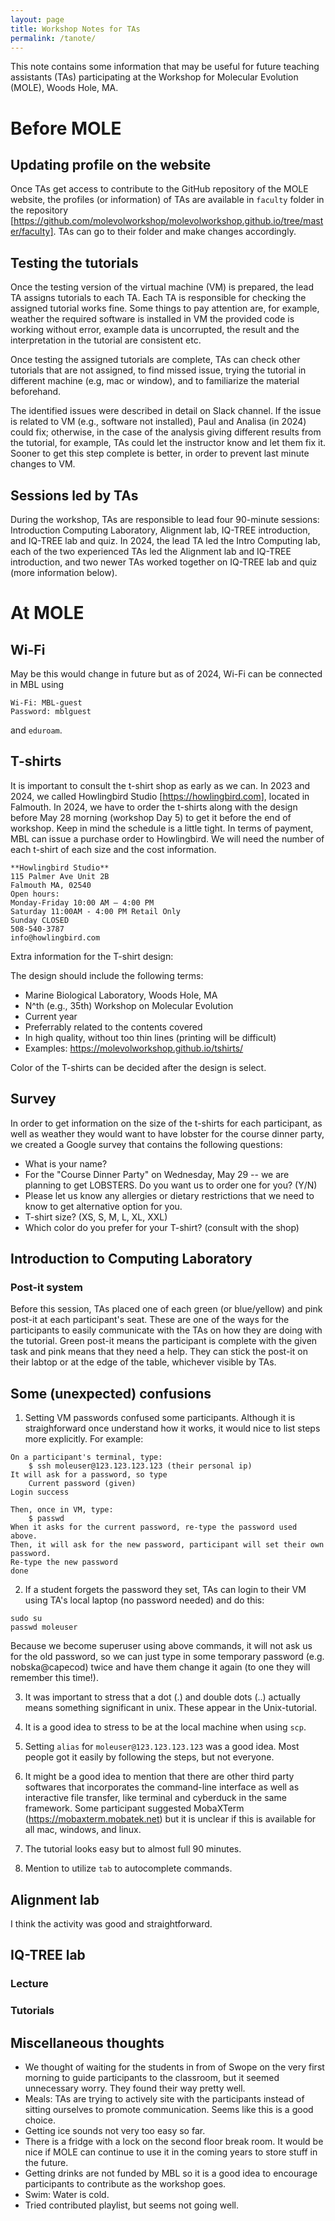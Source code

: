 ```yaml
---
layout: page
title: Workshop Notes for TAs
permalink: /tanote/
---
```


<!--written in 2024 workshop -->

This note contains some information that may be useful for future teaching assistants (TAs) participating at the Workshop for Molecular Evolution (MOLE), Woods Hole, MA.

# Before MOLE
## Updating profile on the website
Once TAs get access to contribute to the GitHub repository of the MOLE website, the profiles (or information) of TAs are available in `faculty` folder in the repository [https://github.com/molevolworkshop/molevolworkshop.github.io/tree/master/faculty]. TAs can go to their folder and make changes accordingly.

## Testing the tutorials
Once the testing version of the virtual machine (VM) is prepared, the lead TA assigns tutorials to each TA. Each TA is responsible for checking the assigned tutorial works fine. Some things to pay attention are, for example, weather the required software is installed in VM the provided code is working without error, example data is uncorrupted, the result and the interpretation in the tutorial are consistent etc. 

Once testing the assigned tutorials are complete, TAs can check other tutorials that are not assigned, to find missed issue, trying the tutorial in different machine (e.g, mac or window), and to familiarize the material beforehand.

The identified issues were described in detail on Slack channel. If the issue is related to VM (e.g., software not installed), Paul and Analisa (in 2024) could fix; otherwise, in the case of the analysis giving different results from the tutorial, for example, TAs could let the instructor know and let them fix it. Sooner to get this step complete is better, in order to prevent last minute changes to VM.

## Sessions led by TAs
During the workshop, TAs are responsible to lead four 90-minute sessions: Introduction Computing Laboratory, Alignment lab, IQ-TREE introduction, and IQ-TREE lab and quiz. In 2024, the lead TA led the Intro Computing lab, each of the two experienced TAs led the Alignment lab and IQ-TREE introduction, and two newer TAs worked together on IQ-TREE lab and quiz (more information below).

# At MOLE 
## Wi-Fi
May be this would change in future but as of 2024, Wi-Fi can be connected in MBL using
```
Wi-Fi: MBL-guest
Password: mblguest
```

and `eduroam`.


## T-shirts
It is important to consult the t-shirt shop as early as we can. In 2023 and 2024, we called Howlingbird Studio [https://howlingbird.com], located in Falmouth. In 2024, we have to order the t-shirts along with the design before May 28 morning (workshop Day 5) to get it before the end of workshop. Keep in mind the schedule is a little tight. In terms of payment, MBL can issue a purchase order to Howlingbird. We will need the number of each t-shirt of each size and the cost information. 


```
**Howlingbird Studio**
115 Palmer Ave Unit 2B
Falmouth MA, 02540
Open hours:
Monday-Friday 10:00 AM — 4:00 PM
Saturday 11:00AM - 4:00 PM Retail Only
Sunday CLOSED
508-540-3787
info@howlingbird.com
```

Extra information for the T-shirt design:

The design should include the following terms:

* Marine Biological Laboratory, Woods Hole, MA
* N^th (e.g., 35th) Workshop on Molecular Evolution
* Current year
* Preferrably related to the contents covered
* In high quality, without too thin lines (printing will be difficult)
* Examples: https://molevolworkshop.github.io/tshirts/ 

Color of the T-shirts can be decided after the design is select.

## Survey
In order to get information on the size of the t-shirts for each participant, as well as weather they would want to have lobster for the course dinner party, we created a Google survey that contains the following questions:

* What is your name?
* For the "Course Dinner Party" on Wednesday, May 29 -- we are planning to get LOBSTERS. Do you want us to order one for you? (Y/N)
* Please let us know any allergies or dietary restrictions that we need to know to get alternative option for you.
* T-shirt size? (XS, S, M, L, XL, XXL)
* Which color do you prefer for your T-shirt? (consult with the shop)


## Introduction to Computing Laboratory
### Post-it system
Before this session, TAs placed one of each green (or blue/yellow) and pink post-it at each participant's seat. These are one of the ways for the participants to easily communicate with the TAs on how they are doing with the tutorial. Green post-it means the participant is complete with the given task and pink means that they need a help. They can stick the post-it on their labtop or at the edge of the table, whichever visible by TAs.

## Some (unexpected) confusions
1. Setting VM passwords confused some participants. Although it is straighforward once understand how it works, it would nice to list steps more explicitly. For example:

```
On a participant's terminal, type:
    $ ssh moleuser@123.123.123.123 (their personal ip)
It will ask for a password, so type 
    Current password (given)
Login success

Then, once in VM, type:
    $ passwd
When it asks for the current password, re-type the password used above.
Then, it will ask for the new password, participant will set their own password.
Re-type the new password
done
```

2. If a student forgets the password they set, TAs can login to their VM using TA's local laptop (no password needed) and do this:
```
sudo su
passwd moleuser
```
Because we become superuser using above commands, it will not ask us for the old password, so we can just type in some temporary password (e.g. nobska@capecod) twice and have them change it again (to one they will remember this time!).

3. It was important to stress that a dot (.) and double dots (..) actually means something significant in unix. These appear in the Unix-tutorial.

4. It is a good idea to stress to be at the local machine when using `scp`.

5. Setting `alias` for `moleuser@123.123.123.123` was a good idea. Most people got it easily by following the steps, but not everyone.

6. It might be a good idea to mention that there are other third party softwares that incorporates the command-line interface as well as interactive file transfer, like terminal and cyberduck in the same framework. Some participant suggested MobaXTerm (https://mobaxterm.mobatek.net) but it is unclear if this is available for all mac, windows, and linux. 

7. The tutorial looks easy but to almost full 90 minutes.

8. Mention to utilize `tab` to autocomplete commands.


## Alignment lab
I think the activity was good and straightforward.

## IQ-TREE lab
### Lecture

### Tutorials


## Miscellaneous thoughts
* We thought of waiting for the students in from of Swope on the very first morning to guide participants to the classroom, but it seemed unnecessary worry. They found their way pretty well.
* Meals: TAs are trying to actively site with the participants instead of sitting ourselves to promote communication. Seems like this is a good choice.
* Getting ice sounds not very too easy so far.
* There is a fridge with a lock on the second floor break room. It would be nice if MOLE can continue to use it in the coming years to store stuff in the future.
* Getting drinks are not funded by MBL so it is a good idea to encourage participants to contribute as the workshop goes. 
* Swim: Water is cold.
* Tried contributed playlist, but seems not going well.